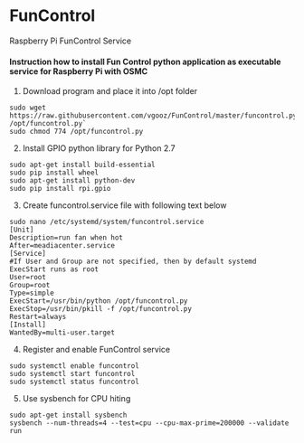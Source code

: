 # FunControl
Raspberry Pi FunControl Service

#### Instruction how to install Fun Control python application as executable service for Raspberry Pi with OSMC

1. Download program and place it into /opt folder
```
sudo wget https://raw.githubusercontent.com/vgooz/FunControl/master/funcontrol.py /opt/funcontrol.py`
sudo chmod 774 /opt/funcontrol.py
```
2. Install GPIO python library for Python 2.7
```
sudo apt-get install build-essential
sudo pip install wheel
sudo apt-get install python-dev
sudo pip install rpi.gpio
```
3. Create funcontrol.service file with following text below
```
sudo nano /etc/systemd/system/funcontrol.service
[Unit]
Description=run fan when hot
After=meadiacenter.service
[Service]
#If User and Group are not specified, then by default systemd ExecStart runs as root
User=root
Group=root
Type=simple
ExecStart=/usr/bin/python /opt/funcontrol.py
ExecStop=/usr/bin/pkill -f /opt/funcontrol.py
Restart=always
[Install]
WantedBy=multi-user.target
```
4. Register and enable FunControl service
```
sudo systemctl enable funcontrol
sudo systemctl start funcontrol
sudo systemctl status funcontrol
```
5. Use sysbench for CPU hiting
```
sudo apt-get install sysbench
sysbench --num-threads=4 --test=cpu --cpu-max-prime=200000 --validate run
```
